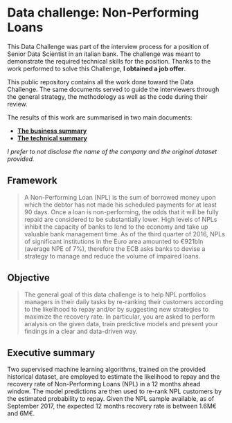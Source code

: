 # Data challenge: Non-Performing Loans

This Data Challenge was part of the interview process for a position of Senior Data Scientist in an italian bank. The challenge was meant to demonstrate the required technical skills for the position. Thanks to the work performed to solve this Challenge, **I obtained a job offer**.

This public repository contains all the work done toward the Data Challenge. The same documents served to guide the interviewers through the general strategy, the methodology as well as the code during their review.

The results of this work are summarised in two main documents:
* [**The business summary**](Summary_Slides.pdf)
* [**The technical summary**](Summary_Report.pdf)

*I prefer to not disclose the name of the company and the original dataset provided.*

## Framework

> A Non-Performing Loan (NPL) is the sum of borrowed money upon which the debtor has not made his scheduled payments for at least 90 days. Once a loan is non-performing, the odds that it will be fully repaid are considered to be substantially lower. High levels of NPLs inhibit the capacity of banks to lend to the economy and take up valuable bank management time. As of the third quarter of 2016, NPLs of significant institutions in the Euro area amounted to €921bln (average NPE of 7%), therefore the ECB asks banks to devise a strategy to manage and reduce the volume of impaired loans.

## Objective

> The general goal of this data challenge is to help NPL portfolios managers in their daily tasks by re-ranking their customers according to the likelihood to repay and/or by suggesting new strategies to maximize the recovery rate. In particular, you are asked to perform analysis on the given data, train predictive models and present your findings in a clear and data-driven way.

## Executive summary

Two supervised machine learning algorithms, trained on the provided historical dataset, are employed to estimate the likelihood to repay and the recovery rate of Non-Performing Loans (NPL) in a 12 months ahead window. The model predictions are then used to re-rank NPL customers by the estimated probability to repay. Given the NPL sample available, as of September 2017, the expected 12 months recovery rate is between 1.6M€ and 6M€.